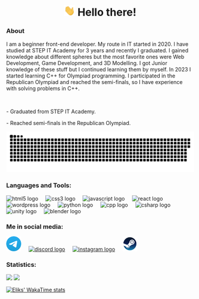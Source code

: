 <h1 align="center">
  <img src="./assets/hi.gif" width="30px">
Hello there!</h1>

<div align="left">
    <h3>About</h3>
    <p>I am a beginner front-end developer. My route in IT started in 2020. I have studied at STEP IT Academy for 3 years and recently I graduated. I gained knowledge about different spheres but the most favorite ones were Web Development, Game Development, and 3D Modelling. I got Junior knowledge of these stuff but I continued learning them by myself. In 2023 I started learning C++ for Olympiad programming. I participated in the Republican Olympiad and reached the semi-finals, so I have experience with solving problems in C++.</p>
    <br>
    <p>- Graduated from STEP IT Academy.</p>
    <p>- Reached semi-finals in the Republican Olympiad.</p>
</div>

<p align="center">
 <img width="600" src="assets/github-snake.svg" alt="snake"/>
</p>

<div align="left">
    <h3>Languages and Tools:</h3>
  <img src="https://cdn.jsdelivr.net/gh/devicons/devicon/icons/html5/html5-original.svg" height="40" alt="html5 logo"  />
  <img width="12" />
  <img src="https://cdn.jsdelivr.net/gh/devicons/devicon/icons/css3/css3-original.svg" height="40" alt="css3 logo"  />
  <img width="12" />
  <img src="https://cdn.jsdelivr.net/gh/devicons/devicon/icons/javascript/javascript-original.svg" height="40" alt="javascript logo"  />
  <img width="12" />
  <img src="https://cdn.jsdelivr.net/gh/devicons/devicon/icons/react/react-original.svg" height="40" alt="react logo"  />
  <img width="12" />
  <img src="https://skillicons.dev/icons?i=wordpress" height="40" alt="wordpress logo"  />
  <img width="12" />
  <img src="https://skillicons.dev/icons?i=py" height="40" alt="python logo"  />
  <img width="12" />
  <img src="https://skillicons.dev/icons?i=cpp" height="40" alt="cpp logo"  />
  <img width="12" />
  <img src="https://skillicons.dev/icons?i=cs" height="40" alt="csharp logo"  />
  <img width="12" />
  <img src="https://skillicons.dev/icons?i=unity" height="40" alt="unity logo"  />
  <img width="12" />
  <img src="https://skillicons.dev/icons?i=blender" height="40" alt="blender logo"  />
</div>

<div align="left">
    <h3>Me in social media:</h3>
    <a href="https://t.me/eliks_ind"><img src="assets/telegram.png" height="40" alt="telegram logo" /></a>
    <img width="12" />
    <a href="https://discord.gg/rnGJSUhGpT"><img src="https://skillicons.dev/icons?i=discord" height="40" alt="discord logo"  /></a>
    <img width="12" />
    <a href="https://www.instagram.com/eliks_ind/"><img src="https://skillicons.dev/icons?i=instagram" height="40" alt="instagram logo"  /></a>
    <img width="12" />
    <a href="https://steamcommunity.com/id/eliks_ind/"><img src="assets/steam.svg" height="40" alt="steam logo" /></a>
</div>

<h3 align="left">Statistics:</h3>
<picture>
  <source
    srcset="https://github-readme-stats.vercel.app/api?username=eliks-ind&show_icons=true&theme=dark"
    media="(prefers-color-scheme: dark)"
  />
  <source
    srcset="https://github-readme-stats.vercel.app/api?username=eliks-ind&show_icons=true"
    media="(prefers-color-scheme: light), (prefers-color-scheme: no-preference)"
  />
  <img src="https://github-readme-stats.vercel.app/api?username=eliks-ind&show_icons=true" />
</picture>

<picture>
  <source
    srcset="https://github-readme-stats.vercel.app/api/top-langs/?username=eliks-ind&layout=compact&theme=dark"
    media="(prefers-color-scheme: dark)"
  />
  <source
    srcset="https://github-readme-stats.vercel.app/api/top-langs/?username=eliks-ind&layout=compact"
    media="(prefers-color-scheme: light), (prefers-color-scheme: no-preference)"
  />
  <img src="https://github-readme-stats.vercel.app/api/top-langs/?username=eliks-ind&layout=compact" />
</picture>


[![Eliks' WakaTime stats](https://github-readme-stats.vercel.app/api/wakatime?username=eliks_ind)](https://github.com/anuraghazra/github-readme-stats)

</div>

<!-------
<div align="center">
  <img src="https://visitor-badge.laobi.icu/badge?page_id=eliks-ind.eliks-ind&"  />
</div>
----->